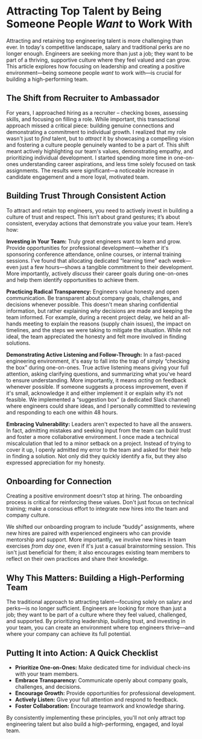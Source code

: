 # Attracting Top Talent by Being Someone People *Want* to Work With

Attracting and retaining top engineering talent is more challenging than ever. In today's competitive landscape, salary and traditional perks are no longer enough. Engineers are seeking more than just a job; they want to be part of a thriving, supportive culture where they feel valued and can grow. This article explores how focusing on leadership and creating a positive environment—being someone people *want* to work with—is crucial for building a high-performing team.

## The Shift from Recruiter to Ambassador

For years, I approached hiring as a recruiter – checking boxes, assessing skills, and focusing on filling a role. While important, this transactional approach missed a critical piece: building genuine connections and demonstrating a commitment to individual growth.  I realized that my role wasn't just to *find* talent, but to *attract* it by showcasing a compelling vision and fostering a culture people genuinely wanted to be a part of.  This shift meant actively highlighting our team's values, demonstrating empathy, and prioritizing individual development. I started spending more time in one-on-ones understanding career aspirations, and less time solely focused on task assignments.  The results were significant—a noticeable increase in candidate engagement and a more loyal, motivated team. 

## Building Trust Through Consistent Action

To attract and retain top engineers, you need to actively invest in building a culture of trust and respect. This isn’t about grand gestures; it’s about consistent, everyday actions that demonstrate you value your team. Here’s how:

**Investing in Your Team:**  Truly great engineers want to learn and grow. Provide opportunities for professional development—whether it's sponsoring conference attendance, online courses, or internal training sessions.  I’ve found that allocating dedicated “learning time” each week—even just a few hours—shows a tangible commitment to their development.  More importantly, actively *discuss* their career goals during one-on-ones and help them identify opportunities to achieve them. 

**Practicing Radical Transparency:**  Engineers value honesty and open communication.  Be transparent about company goals, challenges, and decisions whenever possible. This doesn't mean sharing confidential information, but rather explaining *why* decisions are made and keeping the team informed. For example, during a recent project delay, we held an all-hands meeting to explain the reasons (supply chain issues), the impact on timelines, and the steps we were taking to mitigate the situation. While not ideal, the team appreciated the honesty and felt more involved in finding solutions.

**Demonstrating Active Listening and Follow-Through:**  In a fast-paced engineering environment, it's easy to fall into the trap of simply “checking the box” during one-on-ones.  True active listening means giving your full attention, asking clarifying questions, and summarizing what you've heard to ensure understanding.  More importantly, it means *acting* on feedback whenever possible.  If someone suggests a process improvement, even if it's small, acknowledge it and either implement it or explain why it’s not feasible.  We implemented a “suggestion box” (a dedicated Slack channel) where engineers could share ideas, and I personally committed to reviewing and responding to each one within 48 hours.

**Embracing Vulnerability:** Leaders aren't expected to have all the answers.  In fact, admitting mistakes and seeking input from the team can build trust and foster a more collaborative environment.  I once made a technical miscalculation that led to a minor setback on a project. Instead of trying to cover it up, I openly admitted my error to the team and asked for their help in finding a solution.  Not only did they quickly identify a fix, but they also expressed appreciation for my honesty.



## Onboarding for Connection

Creating a positive environment doesn't stop at hiring. The onboarding process is critical for reinforcing these values.  Don't just focus on technical training; make a conscious effort to integrate new hires into the team and company culture.  

We shifted our onboarding program to include “buddy” assignments, where new hires are paired with experienced engineers who can provide mentorship and support. More importantly, we involve new hires in team exercises *from day one*, even if it's just a casual brainstorming session. This isn't just beneficial for them; it also encourages existing team members to reflect on their own practices and share their knowledge.  



## Why This Matters: Building a High-Performing Team

The traditional approach to attracting talent—focusing solely on salary and perks—is no longer sufficient.  Engineers are looking for more than just a job; they want to be part of a culture where they feel valued, challenged, and supported. By prioritizing leadership, building trust, and investing in your team, you can create an environment where top engineers thrive—and where your company can achieve its full potential. 



## Putting It into Action:  A Quick Checklist

*   **Prioritize One-on-Ones:**  Make dedicated time for individual check-ins with your team members.
*   **Embrace Transparency:**  Communicate openly about company goals, challenges, and decisions.
*   **Encourage Growth:** Provide opportunities for professional development.
*   **Actively Listen:**  Give your full attention and respond to feedback.
*   **Foster Collaboration:**  Encourage teamwork and knowledge sharing.



By consistently implementing these principles, you'll not only attract top engineering talent but also build a high-performing, engaged, and loyal team.